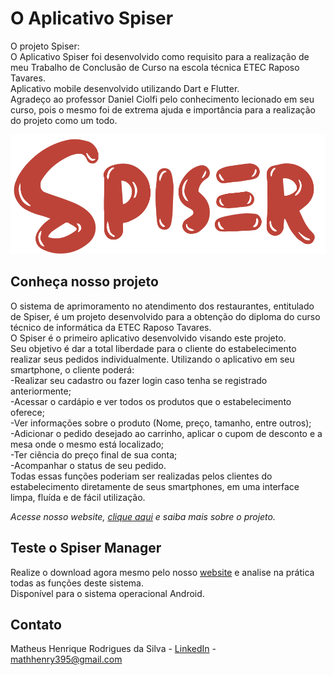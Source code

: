 # O Aplicativo Spiser

O projeto Spiser:<br/> O Aplicativo Spiser foi desenvolvido como requisito para a realização de meu Trabalho de Conclusão de Curso na escola técnica ETEC Raposo Tavares.<br/>
Aplicativo mobile desenvolvido utilizando Dart e Flutter.<br/>
Agradeço ao professor Daniel Ciolfi pelo conhecimento lecionado em seu curso, pois o mesmo foi de extrema ajuda e importância para a realização do projeto como um todo.

![](header.png)

## Conheça nosso projeto

O sistema de aprimoramento no atendimento dos restaurantes, entitulado de Spiser, é um projeto desenvolvido para a obtenção do diploma do curso técnico de informática da ETEC Raposo Tavares.<br/>
O Spiser é o primeiro aplicativo desenvolvido visando este projeto. <br/>
Seu objetivo é dar a total liberdade para o cliente do estabelecimento realizar seus pedidos individualmente. Utilizando o aplicativo em seu smartphone, o cliente poderá: <br/>-Realizar seu cadastro ou fazer login caso tenha se registrado anteriormente;<br/>-Acessar o cardápio e ver todos os produtos que o estabelecimento oferece;<br/>-Ver informações sobre o produto (Nome, preço, tamanho, entre outros);<br/>-Adicionar o pedido desejado ao carrinho, aplicar o cupom de desconto e a mesa onde o mesmo está localizado;<br/>-Ter ciência do preço final de sua conta;<br/>-Acompanhar o status de seu pedido.<br/> Todas essas funções poderiam ser realizadas pelos clientes do estabelecimento diretamente de seus smartphones, em uma interface limpa, fluída e de fácil utilização.

_Acesse nosso website, [clique aqui][projeto] e saiba mais sobre o projeto._

## Teste o Spiser Manager

Realize o download agora mesmo pelo nosso [website][projeto] e analise na prática todas as funções deste sistema.<br/>
Disponível para o sistema operacional Android.<br/>

## Contato

Matheus Henrique Rodrigues da Silva - [LinkedIn](https://www.linkedin.com/in/matheus-henrique-rodrigues-da-silva-4aa431188/) - mathhenry395@gmail.com

[projeto]: https://spiser-tcc.web.app/
